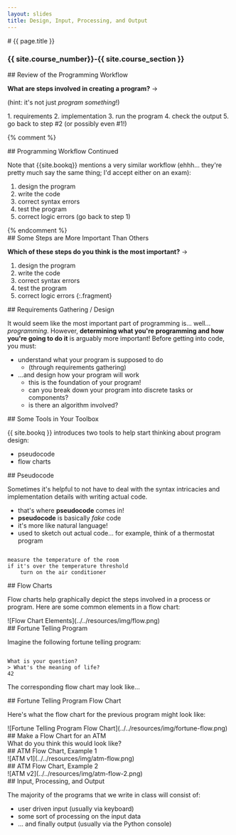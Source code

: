 ```yaml
---
layout: slides
title: Design, Input, Processing, and Output
---
```

<section markdown="block" class="intro-slide">
# {{ page.title }}

### {{ site.course_number}}-{{ site.course_section }}

<p><small></small></p>
</section>
<section markdown="block">
##  Review of the Programming Workflow

__What are steps involved in creating a program?__ &rarr;

(hint: it's not just _program something_!)

<div class="fragment" markdown="block">
1. requirements
2. implementation
3. run the program
4. check the output
5. go back to step #2 (or possibly even #1!)
</div>
</section>

{% comment %}
<section markdown="block">
##  Programming Workflow Continued

Note that {{site.bookq}} mentions a very similar workflow (ehhh... they're pretty much say the same thing; I'd accept either on an exam):

1. design the program
2. write the code
3. correct syntax errors
4. test the program
5. correct logic errors
(go back to step 1)
</section>
{% endcomment %}

<section markdown="block">
##  Some Steps are More Important Than Others

__Which of these steps do you think is the most important?__ &rarr;

1. design the program
2. write the code
3. correct syntax errors
4. test the program
5. correct logic errors
{:.fragment}

</section>

<section markdown="block">
##  Requirements Gathering / Design

It would seem like the most important part of programming is... well... _programming_.  However, __determining what you're programming and how you're going to do it__ is arguably more important!  Before getting into code, you must:

* understand what your program is supposed to do 
	* (through requirements gathering)
* ...and design how your program will work
	* this is the foundation of your program!
	* can you break down your program into discrete tasks or components?
	* is there an algorithm involved?
</section>

<section markdown="block">
##  Some Tools in Your Toolbox

{{ site.bookq }} introduces two tools to help start thinking about program design:

* pseudocode
* flow charts

</section>


<section markdown="block">
##  Pseudocode

Sometimes it's helpful to not have to deal with the syntax intricacies and implementation details with writing actual code.

* that's where __pseudocode__ comes in!
* __pseudocode__ is basically _fake_ code
* it's more like natural language!
* used to sketch out actual code... for example, think of a thermostat program

<pre><code data-trim contenteditable>
measure the temperature of the room
if it's over the temperature threshold
	turn on the air conditioner
</code></pre>
</section>

<section markdown="block">
##  Flow Charts

Flow charts help graphically depict the steps involved in a process or program.  Here are some  common elements in a flow chart:

<div class="img-container" markdown="block">
![Flow Chart Elements](../../resources/img/flow.png)
</div>
</section>

<section markdown="block">
##  Fortune Telling Program

Imagine the following fortune telling program:

<pre><code data-trim contenteditable>
What is your question?
&gt; What's the meaning of life?
42
</code></pre>

The corresponding flow chart may look like...
</section>

<section markdown="block">
##  Fortune Telling Program Flow Chart

Here's what the flow chart for the previous program might look like:

<div class="img-container" markdown="block">
![Fortune Telling Program Flow Chart](../../resources/img/fortune-flow.png)
</div>
</section>

<section markdown="block">
##  Make a Flow Chart for an ATM

<aside>What do you think this would look like?</aside>
</section>

<section markdown="block">
##  ATM Flow Chart, Example 1

<div class="img-container" markdown="block">
![ATM v1](../../resources/img/atm-flow.png)
</div>
</section>

<section markdown="block">
##  ATM Flow Chart, Example 2

<div class="img-container" markdown="block">
![ATM v2](../../resources/img/atm-flow-2.png)
</div>
</section>

<section markdown="block">
##  Input, Processing, and Output

The majority of the programs that we write in class will consist of:

* user driven input (usually via keyboard)
* some sort of processing on the input data
* ... and finally output (usually via the Python console)
</section>


